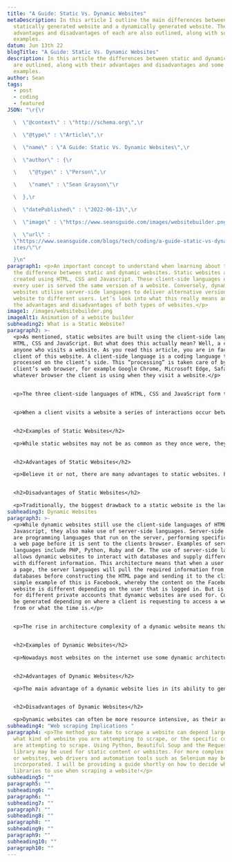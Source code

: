 ```yaml
---
title: "A Guide: Static Vs. Dynamic Websites"
metaDescription: In this article I outline the main differences between a
  statically generated website and a dynamically generated website. The main
  advantages and disadvantages of each are also outlined, along with some
  examples.
datum: Jun 13th 22
blogTitle: "A Guide: Static Vs. Dynamic Websites"
description: In this article the differences between static and dynamic websites
  are outlined, along with their advantages and disadvantages and some common
  examples.
author: Sean
tags:
  - post
  - coding
  - featured
JSON: "\r{\r

  \  \"@context\" : \"http://schema.org\",\r

  \  \"@type\" : \"Article\",\r

  \  \"name\" : \"A Guide: Static Vs. Dynamic Websites\",\r

  \  \"author\" : {\r

  \    \"@type\" : \"Person\",\r

  \    \"name\" : \"Sean Grayson\"\r

  \  },\r

  \  \"datePublished\" : \"2022-06-13\",\r

  \  \"image\" : \"https://www.seansguide.com/images/websitebuilder.png\",\r

  \  \"url\" :
  \"https://www.seansguide.com/blogs/tech/coding/a-guide-static-vs-dynamic-webs\
  ites/\"\r

  }\n"
paragraph1: <p>An important concept to understand when learning about the web is
  the difference between static and dynamic websites. Static websites are
  created using HTML, CSS and Javascript. These client-side languages ensure
  every user is served the same version of a website. Conversely, dynamic
  websites utilise server-side languages to deliver alternative versions of a
  website to different users. Let’s look into what this really means and explore
  the advantages and disadvantages of both types of websites.</p>
image1: /images/websitebuilder.png
imageAlt1: Animation of a website builder
subheading2: What is a Static Website?
paragraph2: >-
  <p>As mentioned, static websites are built using the client-side languages of
  HTML, CSS and JavaScript. But what does this actually mean? Well, a client is
  anyone who visits a website. As you read this article, you are in fact a
  client of this website. A client-side language is a coding language that is
  processed on the client’s side. This “processing” is taken care of by the
  client’s web browser, for example Google Chrome, Microsoft Edge, Safari, or
  whatever browser the client is using when they visit a website.</p>


  <p>The three client-side languages of HTML, CSS and JavaScript form the building blocks of today’s web. HTML files provide the structure of a website while CSS provides the styling. JavaScript contributes by providing functionality to different elements on a website, for example a button that displays more information when clicked. </p>


  <p>When a client visits a website a series of interactions occur between the client’s device and the server which stores the website. The client’s browser requests the files required to display the website on the client’s device. In the case of a static website, the server simply sends the required HTML, CSS and JavaScript files to the client’s browser. During this exchange between the client and the server, none of the files required for the website are altered. This means that every client who requests the website from the server is delivered the exact same content, meaning the website is the same for everyone who visits. Using JavaScript and CSS, a static website can be made interactive, but the term “static website” arises from the fact that the content is essentially the same. A static website does not depend on a database design whereby different information is pulled from the database and displayed depending on the client. </p>


  <h2>Examples of Static Websites</h2>

  <p>While static websites may not be as common as they once were, they are still widely used across the web. In fact, static sites are even making a comeback in recent years. Static sites are often used for small informational websites, often known as brochure websites. These brochure websites are ideal for providing an individual or a small business with a web presence and a platform to showcase some key information. Brochure sites are popular for small local businesses, personal websites, CV websites and portfolio websites.</p>


  <h2>Advantages of Static Websites</h2>

  <p>Believe it or not, there are many advantages to static websites. First off, static websites can often be easier and less time consuming to develop and deploy. Due to their architecture, they are also more secure. Static websites contain all the content they are going to display to a client in pre-generated files. This means they do not communicate with any databases, which is often a point of attack for hackers. The biggest advantage of static websites, and a reason for their recent surge in popularity, is their speed. Due to their simplicity, static sites are typically much faster than clunky dynamic websites. In 2020 Google announced the roll out of Web Core Vitals (https://backlinko.com/hub/seo/core-web-vitals), with one of these vitals being site speed. Google favours fast websites, and so it is no surprise that developers are returning to static sites as an attempt to climb the ever-competitive Google Rankings. </p>


  <h2>Disadvantages of Static Websites</h2>

  <p>Traditionally, the biggest drawback to a static website is the lack of scalability. As a static website is comprised of several HTML pages, any global website change must be made to each individual page. For example, imagine an owner of a static website wished to change a link in the footer section of their website. The footer area is found across all web pages and so the individual would have to open up each HTML file to make the change. Thus, making updates to a static website can be time consuming, and is not practical for a large website. This drawback to a static site is being combatted by static site generators however, which is another reason for their surge in popularity. In simple terms, a static site generator is a tool that allows you to generate static websites using templates and data known as front matter. Using these templates, editing and compiling entire static sites is made much easier. If we were to use a static site generator we would only have to change the code in our footer once, and it would then be inherited to each page via the templates. Static site generators are very handy tools, in fact I have built this very website using one! Another drawback to static websites is the fact that content can’t be customised for users. As every client receives the same webpage, it is not possible to create unique experiences. For example, we can’t display alternate content to users based on their location or their previous visits to the website. </p>
subheading3: Dynamic Websites
paragraph3: >-
  <p>While dynamic websites still use the client-side languages of HTML, CSS and
  Javascript, they also make use of server-side languages. Server-side languages
  are programming languages that run on the server, performing specific tasks on
  a web page before it is sent to the clients browser. Examples of server-side
  languages include PHP, Python, Ruby and C#. The use of server-side languages
  allows dynamic websites to interact with databases and supply different users
  with different information. This architecture means that when a user requests
  a page, the server languages will pull the required information from various
  databases before constructing the HTML page and sending it to the client. A
  simple example of this is Facebook, whereby the content on the Facebook
  website is different depending on the user that is logged in. But is not just
  for different private accounts that dynamic websites are used for. Content may
  be generated depending on where a client is requesting to access a website
  from or what the time is.</p>


  <p>The rise in architecture complexity of a dynamic website means that loading can take some time, especially if a user is requesting a lot of information and multiple databases must be queried. A client does not visualise this extended process however, and instead only sees the web page load speed. </p>


  <h2>Examples of Dynamic Websites</h2>

  <p>Nowadays most websites on the internet use some dynamic architecture. Common examples are social networking websites, which display custom content to a user once they are logged in. Other examples include ecommerce sites, where a user may see suggested products based on their previous browsing activities. Even smaller scale examples are a website displaying local currency based on location of a client. </p>


  <h2>Advantages of Dynamic Websites</h2>

  <p>The main advantage of a dynamic website lies in its ability to generate custom experiences for visiting clients. Providing personalised content based on various factors means dynamic websites are more likely to display content that a user is interested in and create a better user experience. Good user experience creates good sentiment and increases the likelihood of a returning visitor. The next primary advantage is the fact that global site wide changes can be made easily, without the need to edit multiple HTML code files. This is vitally important for online businesses as they adapt to changing markets and expectations. Finally, dynamic websites are quite scalable. With a traditional static website each page is constructed individually and stored on the server. With a dynamic site the information is stored in a database and retrieved to build web pages automatically. </p>


  <h2>Disadvantages of Dynamic Websites</h2>

  <p>Dynamic websites can often be more resource intensive, as their architecture inherently requires more organisation. Complications can arise in setting up various databases and ensuring all the different parts communicate with one another efficiently. Most dynamic websites are built using website builders, also known as content management systems (CMS) to handle these increased technicalities. Common examples include Wordpress and Wix. Due to their increase in behind the scenes logic, dynamic websites have increased processing in comparison to a static website. This increased processing can take time and may impact the performance of a site in terms of site speed. While modern dynamic sites are highly optimised, site speed will always be affected due to increased complexities. </p>
subheading4: "Web scraping Implications "
paragraph4: <p>The method you take to scrape a website can depend largely on
  what kind of website you are attempting to scrape, or the specific content you
  are attempting to scrape. Using Python, Beautiful Soup and the Requests
  library may be used for static content or websites. For more complex content
  or websites, web drivers and automation tools such as Selenium may be
  incorporated. I will be providing a guide shortly on how to decide what
  libraries to use when scraping a website!</p>
subheading5: ""
paragraph5: ""
subheading6: ""
paragraph6: ""
subheading7: ""
paragraph7: ""
subheading8: ""
paragraph8: ""
subheading9: ""
paragraph9: ""
subheading10: ""
paragraph10: ""
---
```

